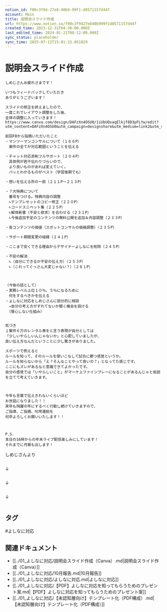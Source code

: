 ```yaml
---
notion_id: f00c3f94-27e8-40b9-99f1-d0571157d44f
account: Main
title: 説明会スライド作成
url: https://www.notion.so/f00c3f9427e840b999f1d0571157d44f
created_time: 2023-12-31T04:38:00.000Z
last_edited_time: 2024-01-21T08:12:00.000Z
sync_status: placeholder
sync_time: 2025-07-12T15:01:15.051029
---
```

# 説明会スライド作成

```plain text
しめじさんお疲れさまです！

いつもフィードバックしていただき
ありがとうございます！

スライドの修正を終えましたので、
一度これでレイアウト調整をした後、
全体の調整に入っていきます！
https://www.canva.com/design/DAFzXn4OSU0/1iUbUQvaqElkjf8D3pFLYw/edit?utm_content=DAFzXn4OSU0&utm_campaign=designshare&utm_medium=link2&utm_source=sharebutton

前回FBから指摘いただいたこと
・マンツーマンコンサルについて（１６６P）
　案件の全てが対応範囲ということを伝える

・チャット対応添削フルサポート（２０４P）
　具体例が若干伝わりづらいので、
　より良いものがあれば変えていく。
　パッとわかるものがベスト（学習後期でも）

・想いを伝える所の一部（２１１P〜２１３P）

・７大特典について
　番号をつける。特典内容の調整
　∟テンプレセットのコピー修正（２２０P）
　∟コードスニペット集（２２５P）
　∟解体新書（不安と欲求）を合わせる（２３１P）
　∟今後追加予定のコンテンツの無料公開を追加＆内容調整（２３３P）

・各コンテンツの価値（スポットコンサルの価格調整）（２３５P）

・サポート期間変更の経緯（２４１P）

・ここまで安くできる理由からデザイナーよしなにを削除（２４５P）

・不安の解消
　∟（自分にできるか不安の伝え方）（２５３P）
　∟（これってぐっさん大変じゃない？）（２８１P）



（今後の話として）
・実務レベル上位１０％、５％になるために
　何をするべきかを伝える
・よしなに対応をしめじさんに部分的に相談
　→自分の考え方がずれてないか聞く機会を設ける
　（慢心しない仕組み）


気づき
１案件６万のレンタル券をと言う表現が自分としては
「少しいやらしいんじゃないか」と心配していましたが、
良い伝え方なんだということに少し驚きがありました。

スポーツで例えると
ルールを知って、そのルールを使いこなして試合に勝つ感覚というか。
ルールを知らないから「え？そんなことやって良いの？」となってた感じです。
ここにもズレがあるなと意識できてよかったです。
自分の感覚では「いやらしいこと」がマーケ上ファインプレーになることがあるんじゃと仮説を立てて考えていきます。



今年も言葉で伝えきれないくらいほど
お世話になりました！！
来年も飛躍の年にするべく行動し続けていきますので、
ご指導、ご指摘、叱咤激励を
何卒よろしくお願いいたします！！



P.S.
本日の16時からの年末ライブ配信楽しみにしています！
それまでに月報も出します！
```
しめじさんより
```plain text

```
↓
```plain text

```
↓
```plain text

```
↓
```plain text

```

## タグ

#よしなに対応 

## 関連ドキュメント

- [[../01_よしなに対応/説明会スライド作成（Canva）.md|説明会スライド作成（Canva）]]
- [[../01_よしなに対応/10月報告.md|10月報告]]
- [[../01_よしなに対応/よしなに対応.md|よしなに対応]]
- [[../01_よしなに対応/【PDF】よしなに対応を知ってもらうためのプレゼント案.md|【PDF】よしなに対応を知ってもらうためのプレゼント案]]
- [[../01_よしなに対応/【未認知層向け】テンプレート化（PDF構成）.md|【未認知層向け】テンプレート化（PDF構成）]]
